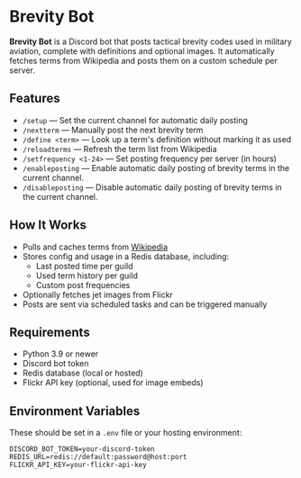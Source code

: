 # Brevity Bot

**Brevity Bot** is a Discord bot that posts tactical brevity codes used in military aviation, complete with definitions and optional images. It automatically fetches terms from Wikipedia and posts them on a custom schedule per server.

## Features

- `/setup` — Set the current channel for automatic daily posting
- `/nextterm` — Manually post the next brevity term
- `/define <term>` — Look up a term's definition without marking it as used
- `/reloadterms` — Refresh the term list from Wikipedia
- `/setfrequency <1-24>` — Set posting frequency per server (in hours)
- `/enableposting` — Enable automatic daily posting of brevity terms in the current channel.
- `/disableposting` — Disable automatic daily posting of brevity terms in the current channel.

## How It Works

- Pulls and caches terms from [Wikipedia](https://en.wikipedia.org/wiki/Multiservice_tactical_brevity_code)
- Stores config and usage in a Redis database, including:
  - Last posted time per guild
  - Used term history per guild
  - Custom post frequencies
- Optionally fetches jet images from Flickr
- Posts are sent via scheduled tasks and can be triggered manually

## Requirements

- Python 3.9 or newer
- Discord bot token
- Redis database (local or hosted)
- Flickr API key (optional, used for image embeds)

## Environment Variables

These should be set in a `.env` file or your hosting environment:

```env
DISCORD_BOT_TOKEN=your-discord-token
REDIS_URL=redis://default:password@host:port
FLICKR_API_KEY=your-flickr-api-key
```

